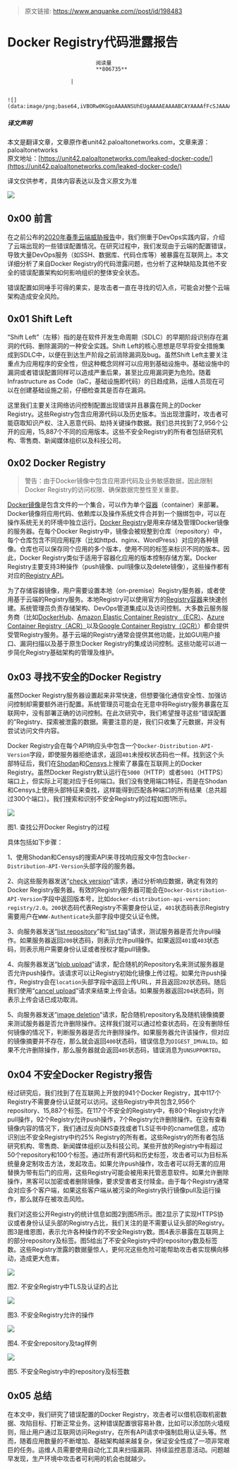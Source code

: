 > 原文链接: https://www.anquanke.com//post/id/198483 


# Docker Registry代码泄露报告


                                阅读量   
                                **806735**
                            
                        |
                        
                                                                                                                                    ![](data:image/png;base64,iVBORw0KGgoAAAANSUhEUgAAAAEAAAABCAYAAAAfFcSJAAAAAXNSR0IArs4c6QAAAARnQU1BAACxjwv8YQUAAAAJcEhZcwAADsQAAA7EAZUrDhsAAAANSURBVBhXYzh8+PB/AAffA0nNPuCLAAAAAElFTkSuQmCC)
                                                                                            



##### 译文声明

本文是翻译文章，文章原作者unit42.paloaltonetworks.com，文章来源：paloaltonetworks
                                <br>原文地址：[https://unit42.paloaltonetworks.com/leaked-docker-code/](https://unit42.paloaltonetworks.com/leaked-docker-code/)

译文仅供参考，具体内容表达以及含义原文为准

[![](https://p4.ssl.qhimg.com/t01ea5b11d44af72917.png)](https://p4.ssl.qhimg.com/t01ea5b11d44af72917.png)



## 0x00 前言

在之前公布的[2020年春季云端威胁报告](http://go.paloaltonetworks.com/cloudthreatreport)中，我们侧重于DevOps实践内容，介绍了云端出现的一些错误配置情况。在研究过程中，我们发现由于云端的配置错误，导致大量DevOps服务（如SSH、数据库、代码仓库等）被暴露在互联网上。本文详细分析了来自Docker Registry的代码泄露问题，也分析了这种缺陷及其他不安全的错误配置架构如何影响组织的整体安全状态。

错误配置如同唾手可得的果实，是攻击者一直在寻找的切入点，可能会对整个云端架构造成安全风险。



## 0x01 Shift Left

“Shift Left”（左移）指的是在软件开发生命周期（SDLC）的早期阶段识别存在漏洞的代码、删除漏洞的一种安全实践。Shift Left的核心思想是尽早将安全措施集成到SDLC中，以便在到达生产阶段之前消除漏洞及bug。虽然Shift Left主要关注重点为应用程序的安全性，但这种概念同样可以应用到基础设施中。基础设施中的漏洞或者错误配置同样可以造成严重后果，甚至比应用漏洞更为危险。随着Infrastructure as Code（IaC，基础设施即代码）的日趋成熟，运维人员现在可以在创建基础设施之前，仔细检查其是否存在漏洞。

这里我们主要关注网络访问控制配置出现错误并且暴露在网上的Docker Registry。这些Registry包含应用源代码以及历史版本。当出现泄露时，攻击者可能窃取知识产权、注入恶意代码、劫持关键操作数据。我们总共找到了2,956个公开的应用，15,887个不同的应用版本。这些不安全Registry的所有者包括研究机构、零售商、新闻媒体组织以及科技公司。



## 0x02 Docker Registry

> 警告：由于Docker镜像中包含应用源代码及业务敏感数据，因此限制Docker Registry的访问权限、确保数据完整性至关重要。

[Docker镜像](https://github.com/moby/moby/blob/master/image/spec/v1.md)是包含文件的一个集合，可以作为单个[容器](https://www.docker.com/resources/what-container)（container）来部署。Docker镜像将应用代码、依赖库以及操作系统文件合并到一个捆绑包中，可以在操作系统无关的环境中独立运行。[Docker Registry](https://docs.docker.com/registry/)是用来存储及管理Docker镜像的服务器。在每个Docker Registry中，镜像会被规整到仓库（repository）中，每个仓库包含不同应用程序（比如httpd、nginx、WordPress）对应的各种镜像。仓库也可以保存同个应用的多个版本，使用不同的标签来标识不同的版本。因此，Docker Registry类似于适用于容器化应用的版本控制存储方案。Docker Registry主要支持3种操作（push镜像、pull镜像以及delete镜像），这些操作都有对应的[Registry API](https://docs.docker.com/registry/spec/api/)。

为了存储容器镜像，用户需要设置本地（on-premise）Registry服务器，或者使用基于云端的Registry服务。本地Registry可以使用官方的[Registry容器](https://github.com/docker/distribution)来快速创建。系统管理员负责存储架构、DevOps管道集成以及访问控制。大多数云服务服务商（比如[DockerHub](https://hub.docker.com/)、[Amazon Elastic Container Registry （ECR）](https://aws.amazon.com/ecr/)、[Azure Container Registry（ACR）](https://azure.microsoft.com/en-us/services/container-registry/)以及[Google Container Registry（GCR）](https://cloud.google.com/container-registry/)）都会提供受管Registry服务。基于云端的Registry通常会提供其他功能，比如GUI用户接口、漏洞扫描以及基于原生Docker Registry的集成访问控制。这些功能可以进一步简化Registry基础架构的管理及维护。



## 0x03 寻找不安全的Docker Registry

虽然Docker Registry服务器设置起来非常快速，但想要强化通信安全性、加强访问控制却需要额外进行配置。系统管理员可能会在无意中将Registry服务暴露在互联网中，没有部署正确的访问控制。在此次研究中，我们希望搜寻这些“错误配置的”Registry、探索被泄露的数据。需要注意的是，我们只收集了元数据，并没有尝试访问文件内容。

Docker Registry会在每个API响应头中包含一个`Docker-Distribution-API-Version`字段，即使服务器拒绝请求，返回`401`未授权状态码也一样。找到这个头部特征后，我们在[Shodan](https://www.shodan.io/)和[Censys](https://censys.io/)上搜索了暴露在互联网上的Docker Registry。虽然Docker Registry默认运行在`5000`（HTTP）或者`5001`（HTTPS）端口上，但实际上可能对应于任何端口。我们没有使用端口特征，而是在Shodan和Censys上使用头部特征来查找，这样能得到匹配各种端口的所有结果（总共超过300个端口）。我们搜索和识别不安全Registry的过程如图1所示。

[![](https://p4.ssl.qhimg.com/t01db59c6511c745cd7.png)](https://p4.ssl.qhimg.com/t01db59c6511c745cd7.png)

图1. 查找公开Docker Registry的过程

具体包括如下步骤：

1、使用Shodan和Censys的搜索API来寻找响应报文中包含`Docker-Distribution-API-Version`头部字段的服务器。

2、向这些服务器发送“[check version](https://docs.docker.com/registry/spec/api/#api-version-check)”请求，通过分析响应数据，确定有效的Docker Registry服务器。有效的Registry服务器可能会在`Docker-Distribution-API-Version`字段中返回版本号，比如`docker-distribution-api-version: registry/2.0`。`200`状态码代表Registry不需要身份认证，`401`状态码表示Registry需要用户在`WWW-Authenticate`头部字段中提交认证令牌。

3、向服务器发送“[list repository](https://docs.docker.com/registry/spec/api/#listing-repositories)”和“[list tag](https://docs.docker.com/registry/spec/api/#listing-image-tags)”请求，测试服务器是否允许pull操作。如果服务器返回`200`状态码，则表示允许pull操作。如果返回`401`或`403`状态码，则表示用户需要身份认证或者授权才能pull镜像。

4、向服务器发送“[blob upload](https://docs.docker.com/registry/spec/api/#pushing-an-image)”请求，配合随机的Repository名来测试服务器是否允许push操作。该请求可以让Registry初始化镜像上传过程。如果允许push操作，Registry会在`location`头部字段中返回上传URL，并且返回`202`状态码。随后我们使用“[cancel upload](https://docs.docker.com/registry/spec/api/#pushing-an-image)”请求来结束上传会话。如果服务器返回`204`状态码，则表示上传会话已成功取消。

5、向服务器发送“[image deletion](https://docs.docker.com/registry/spec/api/#deleting-an-image)”请求，配合随机repository名及随机镜像摘要来测试服务器是否允许删除操作。这样我们就可以通过检查状态码，在没有删除任何镜像的情况下，判断服务器是否允许删除操作。如果服务器允许该操作，但对应的镜像摘要并不存在，那么就会返回`400`状态码，错误信息为`DIGEST_IMVALID`。如果不允许删除操作，那么服务器就会返回`405`状态码，错误消息为`UNSUPPORTED`。



## 0x04 不安全Docker Registry报告

经过研究后，我们找到了在互联网上开放的941个Docker Registry，其中117个Registry不需要身份认证就可以访问。这些Registry中共包含2,956个repository、15,887个标签。在117个不安全的Registry中，有80个Registry允许pull操作，92个Registry允许push操作，7个Registry允许删除操作。在没有查看镜像内容的情况下，我们通过反向DNS查找或者TLS证书中的cname信息，成功识别出不安全Registry中约25% Registry的所有者。这些Registry的所有者包括研究机构、零售商、新闻媒体组织以及科技公司。某些开放的Registry中有超过50个repository和100个标签。通过所有源代码和历史标签，攻击者可以为目标系统量身定制攻击方法，发起攻击。如果允许push操作，攻击者可以将无害的应用替换为带有后门的应用，这些Registry可能会被用来托管恶意软件。如果允许删除操作，黑客可以加密或者删除镜像，要求受害者支付赎金。由于每个Registry通常会对应多个客户端，如果这些客户端从被污染的Registry执行镜像pull及运行操作，那么就存在被攻击风险。

我们对这些公开Registry的统计信息如图2到图5所示。图2显示了实现HTTPS协议或者身份认证头部的Registry占比，我们关注的是不需要认证头部的Registry。图3是维恩图，表示允许各种操作的不安全Registry数。图4表示暴露在互联网上的部分repository及标签。图5给出了不安全Registry中的repository数及标签数。这些Registry泄露的数据量惊人，更何况这些危险可能帮助攻击者实现横向移动，造成更大危害。

[![](https://p0.ssl.qhimg.com/t01d24bda826c977b57.png)](https://p0.ssl.qhimg.com/t01d24bda826c977b57.png)

图2. 不安全Registry中TLS及认证的占比

[![](https://p4.ssl.qhimg.com/t019f56eeb0f88039ad.png)](https://p4.ssl.qhimg.com/t019f56eeb0f88039ad.png)

图3. 不安全Registry允许的操作

[![](https://p3.ssl.qhimg.com/t01c21961058d2d2eca.png)](https://p3.ssl.qhimg.com/t01c21961058d2d2eca.png)

图4. 不安全repository及tag样例

[![](https://p5.ssl.qhimg.com/t019819d31e2185455b.png)](https://p5.ssl.qhimg.com/t019819d31e2185455b.png)

图5. 不安全Registry中的repository及标签数



## 0x05 总结

在本文中，我们研究了错误配置的Docker Registry，攻击者可以借机窃取机密数据、攻陷目标、打断正常业务。这种错误配置很容易补救，比如可以添加防火墙规则，阻止用户通过互联网访问Registry，在所有API请求中强制启用认证头等。然而，随着应用数量的不断增加、基础架构越来越复杂，保证安全性成了一项非常艰巨的任务。运维人员需要使用自动化工具来扫描漏洞、持续监控恶意活动。问题越早发现，生产环境中攻击者可利用的机会也就越少。
